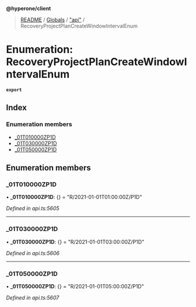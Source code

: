 **@hyperone/client**

> [README](../README.md) / [Globals](../globals.md) / ["api"](../modules/_api_.md) / RecoveryProjectPlanCreateWindowIntervalEnum

# Enumeration: RecoveryProjectPlanCreateWindowIntervalEnum

**`export`** 

## Index

### Enumeration members

* [\_01T010000ZP1D](_api_.recoveryprojectplancreatewindowintervalenum.md#_01t010000zp1d)
* [\_01T030000ZP1D](_api_.recoveryprojectplancreatewindowintervalenum.md#_01t030000zp1d)
* [\_01T050000ZP1D](_api_.recoveryprojectplancreatewindowintervalenum.md#_01t050000zp1d)

## Enumeration members

### \_01T010000ZP1D

•  **\_01T010000ZP1D**: {} = "R/2021-01-01T01:00:00Z/P1D"

*Defined in api.ts:5605*

___

### \_01T030000ZP1D

•  **\_01T030000ZP1D**: {} = "R/2021-01-01T03:00:00Z/P1D"

*Defined in api.ts:5606*

___

### \_01T050000ZP1D

•  **\_01T050000ZP1D**: {} = "R/2021-01-01T05:00:00Z/P1D"

*Defined in api.ts:5607*
